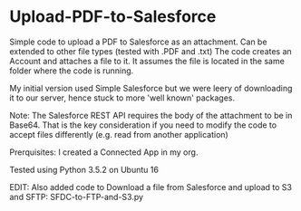 # Upload-PDF-to-Salesforce
Simple code to upload a PDF to Salesforce as an attachment. Can be extended to other file types (tested with .PDF and .txt)
The code creates an Account and attaches a file to it. It  assumes the file is located in the same folder where the code is running.

My initial version used Simple Salesforce but we were leery of downloading it to our server, hence stuck to more 'well known' packages.

Note: The Salesforce REST API requires the body of the attachment to be in Base64. That is the key consideration if you need to modify the code to accept files differently (e.g. read from another application)

Prerquisites:
I created a Connected App in my org.

Tested using Python 3.5.2 on Ubuntu 16

EDIT: Also added code to Download a file from Salesforce and upload to S3 and SFTP: SFDC-to-FTP-and-S3.py
